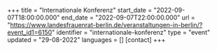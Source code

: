 +++
title = "Internationale Konferenz"
start_date = "2022-09-07T18:00:00.000"
end_date = "2022-09-07T22:00:00.000"
url = "https://www.landesfrauenrat-berlin.de/veranstaltungen-in-berlin/?event_id1=6150"
identifier = "internationale-konferenz"
type = "event"
updated = "29-08-2022"
languages = []
[contact]
+++
